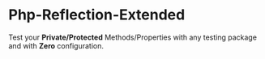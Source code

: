 # Php-Reflection-Extended
Test your **Private/Protected** Methods/Properties with any testing package and with **Zero** configuration.
